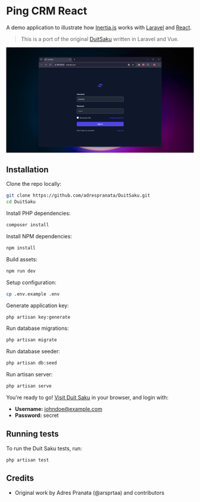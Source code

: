 # Ping CRM React

A demo application to illustrate how [Inertia.js](https://inertiajs.com/) works with [Laravel](https://laravel.com/) and [React](https://react.dev/).

> This is a port of the original [DuitSaku](https://github.com/adrespranata/DuitSaku) written in Laravel and Vue.

<!-- ![Screenshot](<(https://raw.githubusercontent.com/adrespranata/DuitSaku/refs/heads/main/public/Images/DuitSaku.png)>) -->

![Screenshot](https://github.com/adrespranata/DuitSaku/blob/10bc42b3b80d0cbfc5e6b6483b2d19445641131a/public/Images/DuitSaku.png)

## Installation

Clone the repo locally:

```sh
git clone https://github.com/adrespranata/DuitSaku.git
cd DuitSaku
```

Install PHP dependencies:

```sh
composer install
```

Install NPM dependencies:

```sh
npm install
```

Build assets:

```sh
npm run dev
```

Setup configuration:

```sh
cp .env.example .env
```

Generate application key:

```sh
php artisan key:generate
```

Run database migrations:

```sh
php artisan migrate
```

Run database seeder:

```sh
php artisan db:seed
```

Run artisan server:

```sh
php artisan serve
```

You're ready to go! [Visit Duit Saku](http://127.0.0.1:8000/) in your browser, and login with:

-   **Username:** johndoe@example.com
-   **Password:** secret

## Running tests

To run the Duit Saku tests, run:

```
php artisan test
```

## Credits

-   Original work by Adres Pranata (@arsprtaa) and contributors
